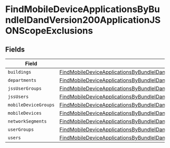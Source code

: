 # FindMobileDeviceApplicationsByBundleIDandVersion200ApplicationJSONScopeExclusions


## Fields

| Field                                                                                                                                                                                                                                   | Type                                                                                                                                                                                                                                    | Required                                                                                                                                                                                                                                | Description                                                                                                                                                                                                                             |
| --------------------------------------------------------------------------------------------------------------------------------------------------------------------------------------------------------------------------------------- | --------------------------------------------------------------------------------------------------------------------------------------------------------------------------------------------------------------------------------------- | --------------------------------------------------------------------------------------------------------------------------------------------------------------------------------------------------------------------------------------- | --------------------------------------------------------------------------------------------------------------------------------------------------------------------------------------------------------------------------------------- |
| `buildings`                                                                                                                                                                                                                             | [FindMobileDeviceApplicationsByBundleIDandVersion200ApplicationJSONScopeExclusionsBuildings](../../models/operations/findmobiledeviceapplicationsbybundleidandversion200applicationjsonscopeexclusionsbuildings.md)[]                   | :heavy_minus_sign:                                                                                                                                                                                                                      | N/A                                                                                                                                                                                                                                     |
| `departments`                                                                                                                                                                                                                           | [FindMobileDeviceApplicationsByBundleIDandVersion200ApplicationJSONScopeExclusionsDepartments](../../models/operations/findmobiledeviceapplicationsbybundleidandversion200applicationjsonscopeexclusionsdepartments.md)[]               | :heavy_minus_sign:                                                                                                                                                                                                                      | N/A                                                                                                                                                                                                                                     |
| `jssUserGroups`                                                                                                                                                                                                                         | [FindMobileDeviceApplicationsByBundleIDandVersion200ApplicationJSONScopeExclusionsJssUserGroups](../../models/operations/findmobiledeviceapplicationsbybundleidandversion200applicationjsonscopeexclusionsjssusergroups.md)[]           | :heavy_minus_sign:                                                                                                                                                                                                                      | N/A                                                                                                                                                                                                                                     |
| `jssUsers`                                                                                                                                                                                                                              | [FindMobileDeviceApplicationsByBundleIDandVersion200ApplicationJSONScopeExclusionsJssUsers](../../models/operations/findmobiledeviceapplicationsbybundleidandversion200applicationjsonscopeexclusionsjssusers.md)[]                     | :heavy_minus_sign:                                                                                                                                                                                                                      | N/A                                                                                                                                                                                                                                     |
| `mobileDeviceGroups`                                                                                                                                                                                                                    | [FindMobileDeviceApplicationsByBundleIDandVersion200ApplicationJSONScopeExclusionsMobileDeviceGroups](../../models/operations/findmobiledeviceapplicationsbybundleidandversion200applicationjsonscopeexclusionsmobiledevicegroups.md)[] | :heavy_minus_sign:                                                                                                                                                                                                                      | N/A                                                                                                                                                                                                                                     |
| `mobileDevices`                                                                                                                                                                                                                         | [FindMobileDeviceApplicationsByBundleIDandVersion200ApplicationJSONScopeExclusionsMobileDevices](../../models/operations/findmobiledeviceapplicationsbybundleidandversion200applicationjsonscopeexclusionsmobiledevices.md)[]           | :heavy_minus_sign:                                                                                                                                                                                                                      | N/A                                                                                                                                                                                                                                     |
| `networkSegments`                                                                                                                                                                                                                       | [FindMobileDeviceApplicationsByBundleIDandVersion200ApplicationJSONScopeExclusionsNetworkSegments](../../models/operations/findmobiledeviceapplicationsbybundleidandversion200applicationjsonscopeexclusionsnetworksegments.md)[]       | :heavy_minus_sign:                                                                                                                                                                                                                      | N/A                                                                                                                                                                                                                                     |
| `userGroups`                                                                                                                                                                                                                            | [FindMobileDeviceApplicationsByBundleIDandVersion200ApplicationJSONScopeExclusionsUserGroups](../../models/operations/findmobiledeviceapplicationsbybundleidandversion200applicationjsonscopeexclusionsusergroups.md)[]                 | :heavy_minus_sign:                                                                                                                                                                                                                      | N/A                                                                                                                                                                                                                                     |
| `users`                                                                                                                                                                                                                                 | [FindMobileDeviceApplicationsByBundleIDandVersion200ApplicationJSONScopeExclusionsUsers](../../models/operations/findmobiledeviceapplicationsbybundleidandversion200applicationjsonscopeexclusionsusers.md)[]                           | :heavy_minus_sign:                                                                                                                                                                                                                      | N/A                                                                                                                                                                                                                                     |